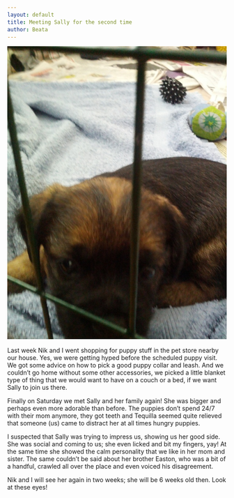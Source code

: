 ```yaml
---
layout: default
title: Meeting Sally for the second time
author: Beata
---
```


![Picture](/images/2012-05-29-Meeting-Sally-for-the-second-time.jpg)

Last week Nik and I went shopping for puppy stuff in the pet store nearby our house. Yes, we were getting hyped before the scheduled puppy visit. We got some advice on how to pick a good puppy collar and leash. And we couldn’t go home without some other accessories, we picked a little blanket type of thing that we would want to have on a couch or a bed, if we want Sally to join us there.

Finally on Saturday we met Sally and her family again! She was bigger and perhaps even more adorable than before. The puppies don’t spend 24/7 with their mom anymore, they got teeth and Tequilla seemed quite relieved that someone (us) came to distract her at all times hungry puppies. 

I suspected that Sally was trying to impress us, showing us her good side. She was social and coming to us; she even licked and bit my fingers, yay! At the same time she showed the calm personality that we like in her mom and sister. The same couldn’t be said about her brother Easton, who was a bit of a handful, crawled all over the place and even voiced his disagreement. 

Nik and I will see her again in two weeks; she will be 6 weeks old then. 
Look at these eyes!
